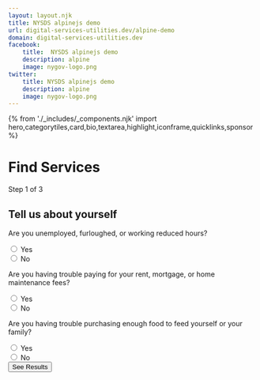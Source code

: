 ```yaml
---
layout: layout.njk
title: NYSDS alpinejs demo
url: digital-services-utilities.dev/alpine-demo
domain: digital-services-utilities.dev
facebook:
    title:  NYSDS alpinejs demo
    description: alpine
    image: nygov-logo.png
twitter:
    title: NYSDS alpinejs demo
    description: alpine
    image: nygov-logo.png
---
```

{% from './_includes/_components.njk' import hero,categorytiles,card,bio,textarea,highlight,iconframe,quicklinks,sponsor  %}
<script defer src="https://unpkg.com/alpinejs@3.x.x/dist/cdn.min.js"></script>

<h1 class="nysds-text-36 font-extrabold mb-4 w-full">Find Services</h1>








<div x-data="{ q1: '', q2: '', q3: ''}" class="flex flex-col items-center m-auto">
    <div class="my-4 w-full md:w-2/3">
    <span class="text-sm oswald uppercase tracking-widest"> Step 1 of 3 </span>
    <h2 class="font-bold text-2xl my-4">Tell us about yourself</h2>
        <p>Are you unemployed, furloughed, or working reduced hours?</p>
        <div class=" flex flex-row items-center border border-admin-second my-2 pl-4 rounded-xl">
            <input type="radio" value="yes" x-model="q1" id="q1-yes" >
            <label for="q1-yes" class="w-full p-4">Yes</label>
        </div>
        <div class="flex flex-row items-center border border-admin-second my-2 pl-4 rounded-xl">
            <input type="radio" value="no" x-model="q1" id="q1-no">
            <label for="q1-no" class="w-full p-4">No</label>
        </div>
    </div>
    <div class="my-4 w-full md:w-2/3">
        <p>Are you having trouble paying for your rent, mortgage, or home maintenance fees?</p>
        <div class=" flex flex-row items-center border border-admin-second my-2 pl-4 rounded-xl">
            <input type="radio" value="yes" x-model="q2" id="q2-yes" >
            <label for="q2-yes" class="w-full p-4">Yes</label>
        </div>
        <div class="flex flex-row items-center border border-admin-second my-2 pl-4 rounded-xl">
            <input type="radio" value="no" x-model="q2" id="q2-no">
            <label for="q2-no" class="w-full p-4">No</label>
        </div>
    </div>
     <div class="my-4 w-full md:w-2/3">
        <p>Are you having trouble purchasing enough food to feed yourself or your family?</p>
        <div class=" flex flex-row items-center border border-admin-second my-2 pl-4  rounded-xl">
            <input type="radio" value="yes" x-model="q3" id="q3-yes" >
            <label for="q3-yes" class="w-full p-4">Yes</label>
        </div>
        <div class="flex flex-row items-center border border-admin-second my-2 pl-4 rounded-xl">
            <input type="radio" value="no" x-model="q3" id="q3-no">
            <label for="q3-no" class="w-full p-4">No</label>
        </div>
    </div>
    <div x-data="{ open: false }">
        <button @click="open = ! open" class="nysds-exclude bg-admin-first hover:bg-black hover:underline focus:bg-black focus:underline m-4 p-4 rounded-xl text-white font-bold text-center ">See Results</button>
        <template x-if="open">
            <div class="">
                <span x-text="q1"></span>
                <span x-text="q2"></span>
                <span x-text="q3"></span>
            </div>
        </template>
    </div>
</div>


